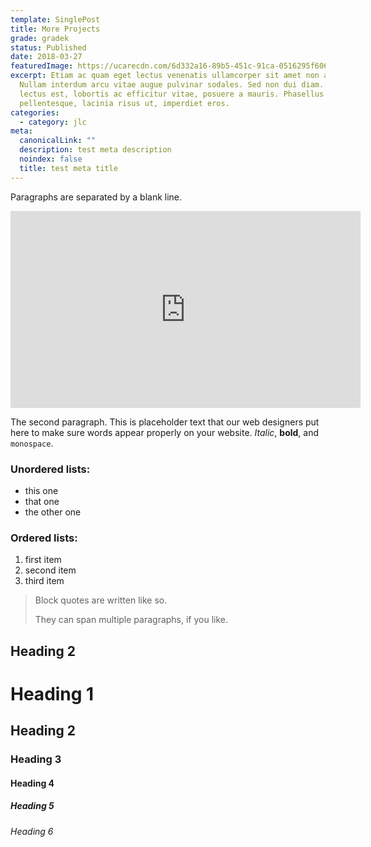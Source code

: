 ```yaml
---
template: SinglePost
title: More Projects
grade: gradek
status: Published
date: 2018-03-27
featuredImage: https://ucarecdn.com/6d332a16-89b5-451c-91ca-0516295f6065/
excerpt: Etiam ac quam eget lectus venenatis ullamcorper sit amet non arcu.
  Nullam interdum arcu vitae augue pulvinar sodales. Sed non dui diam. Quisque
  lectus est, lobortis ac efficitur vitae, posuere a mauris. Phasellus ac dui
  pellentesque, lacinia risus ut, imperdiet eros.
categories:
  - category: jlc
meta:
  canonicalLink: ""
  description: test meta description
  noindex: false
  title: test meta title
---
```

Paragraphs are separated by a blank line.

<iframe width="560" height="315" src="https://www.youtube.com/embed/coBpIkNAfzI" frameborder="0" allow="accelerometer; autoplay; encrypted-media; gyroscope; picture-in-picture" allowfullscreen></iframe>

The second paragraph. This is placeholder text that our web designers put here to make sure words appear properly on your website. _Italic_, **bold**, and `monospace`.

### Unordered lists:

* this one
* that one
* the other one

### Ordered lists:

1. first item
2. second item
3. third item

> Block quotes are written like so.
>
> They can span multiple paragraphs,
> if you like.

## Heading 2

# Heading 1

## Heading 2

### Heading 3

#### Heading 4

##### Heading 5

###### Heading 6

